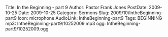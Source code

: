 Title: In the Beginning - part 9
Author: Pastor Frank Jones
PostDate: 2009-10-25
Date: 2009-10-25
Category: Sermons
Slug: 2009/10/IntheBeginning-part9
Icon: microphone
AudioLink: IntheBeginning-part9
Tags: BEGINNING
mp3: IntheBeginning-part9/10252009.mp3
ogg: IntheBeginning-part9/10252009.ogg
